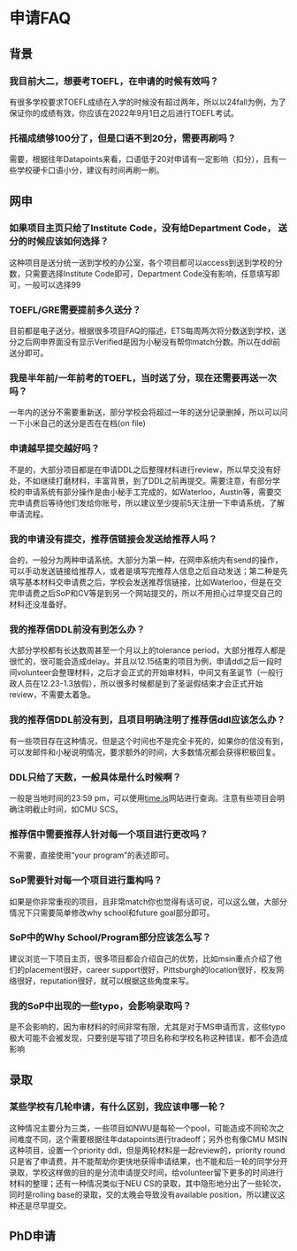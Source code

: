 # 申请FAQ

## 背景

### 我目前大二，想要考TOEFL，在申请的时候有效吗？
有很多学校要求TOEFL成绩在入学的时候没有超过两年，所以以24fall为例，为了保证你的成绩有效，你应该在2022年9月1日之后进行TOEFL考试。

### 托福成绩够100分了，但是口语不到20分，需要再刷吗？
需要，根据往年Datapoints来看，口语低于20对申请有一定影响（扣分），且有一些学校硬卡口语小分，建议有时间再刷一刷。

## 网申

### 如果项目主页只给了Institute Code，没有给Department Code， 送分的时候应该如何选择？
这种项目是送分统一送到学校的办公室，各个项目都可以access到送到学校的分数，只需要选择Institute Code即可，Department Code没有影响，任意填写即可，一般可以选择99

### TOEFL/GRE需要提前多久送分？
目前都是电子送分，根据很多项目FAQ的描述，ETS每周两次将分数送到学校，送分之后网申界面没有显示Verified是因为小秘没有帮你match分数。所以在ddl前送分即可。

### 我是半年前/一年前考的TOEFL，当时送了分，现在还需要再送一次吗？
一年内的送分不需要重新送，部分学校会将超过一年的送分记录删掉，所以可以问一下小米自己的送分是否在在档(on file)

### 申请越早提交越好吗？
不是的，大部分项目都是在申请DDL之后整理材料进行review，所以早交没有好处，不如继续打磨材料，丰富背景，到了DDL之前再提交。需要注意，有部分学校的申请系统有部分操作是由小秘手工完成的，如Waterloo，Austin等，需要交完申请费后等待他们发给你账号，所以建议至少提前5天注册一下申请系统，了解申请流程。

### 我的申请没有提交，推荐信链接会发送给推荐人吗？
会的，一般分为两种申请系统。大部分为第一种，在网申系统内有send的操作，可以手动发送链接给推荐人，或者是填写完推荐人信息之后自动发送；第二种是先填写基本材料交申请费之后，学校会发送推荐信链接，比如Waterloo，但是在交完申请费之后SoP和CV等是到另一个网站提交的，所以不用担心过早提交自己的材料还没准备好。

### 我的推荐信DDL前没有到怎么办？
大部分学校都有长达数周甚至一个月以上的tolerance period，大部分推荐人都是很忙的，很可能会造成delay。并且以12.15结束的项目为例，申请ddl之后一段时间volunteer会整理材料，之后才会正式的开始审材料，中间又有圣诞节（一般行政人员在12.23-1.3放假），所以很多时候都是到了圣诞假结束才会正式开始review，不需要太着急。

### 我的推荐信DDL前没有到，且项目明确注明了推荐信ddl应该怎么办？
有一些项目存在这种情况，但是这个时间也不是完全卡死的，如果你的信没有到，可以发邮件和小秘说明情况，要求额外的时间，大多数情况都会获得积极回复。

### DDL只给了天数，一般具体是什么时候啊？
一般是当地时间的23:59 pm，可以使用[time.is](https://time.is/)网站进行查询。注意有些项目会明确注明截止时间，如CMU SCS。

### 推荐信中需要推荐人针对每一个项目进行更改吗？
不需要，直接使用“your program”的表述即可。

### SoP需要针对每一个项目进行重构吗？
如果是你非常重视的项目，且非常match你也觉得有话可说，可以这么做，大部分情况下只需要简单修改why school和future goal部分即可。

### SoP中的Why School/Program部分应该怎么写？
建议浏览一下项目主页，很多项目都会介绍自己的优势，比如msin重点介绍了他们的placement很好，career support很好，Pittsburgh的location很好，校友网络很好，reputation很好，就可以根据这些角度来写。

### 我的SoP中出现的一些typo，会影响录取吗？
是不会影响的，因为审材料的时间非常有限，尤其是对于MS申请而言，这些typo极大可能不会被发现，只要别是写错了项目名称和学校名称这种错误，都不会造成影响

## 录取

### 某些学校有几轮申请，有什么区别，我应该申哪一轮？
这种情况主要分为三类，一些项目如NWU是每轮一个pool，可能造成不同轮次之间难度不同，这个需要根据往年datapoints进行tradeoff；另外也有像CMU MSIN这种项目，设置一个priority ddl，但是两轮材料是一起review的，priority round只是省了申请费，并不能帮助你更快地获得申请结果，也不能和后一轮的同学分开录取，学校这样做的目的是分流申请提交时间，给volunteer留下更多的时间进行材料的整理；还有一种情况类似于NEU CS的录取，其中隐形地分出了一些轮次，同时是rolling base的录取，交的太晚会导致没有available position，所以建议这种还是尽早提交。

## PhD申请
